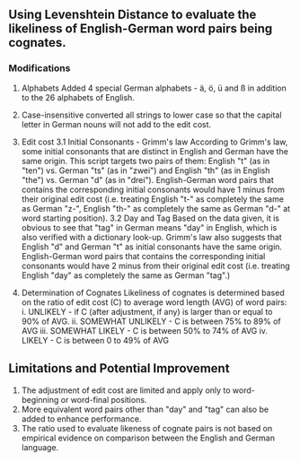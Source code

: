 ## Using Levenshtein Distance to evaluate the likeliness of English-German word pairs being cognates. 

### Modifications

1. Alphabets
Added 4 special German alphabets - ä, ö, ü and ß in addition to the 26 alphabets of English.

2. Case-insensitive
converted all strings to lower case so that the capital letter in German nouns will not add to the edit cost.

3. Edit cost
3.1 Initial Consonants - Grimm's law
According to Grimm's law, some initial consonants that are distinct in English and German have the same origin. This script targets two pairs of them: English "t" (as in "ten") vs. German "ts" (as in "zwei") and English "th" (as in English "the") vs. German "d" (as in "drei"). English-German word pairs that contains the corresponding initial consonants would have 1 minus from their original edit cost (i.e. treating English "t-" as completely the same as German "z-", English "th-" as completely the same as German "d-" at word starting position). 
3.2 Day and Tag 
Based on the data given, it is obvious to see that "tag" in German means "day" in English, which is also verified with a dictionary look-up. Grimm's law also suggests that English "d" and German "t" as initial consonants have the same origin. English-German word pairs that contains the corresponding initial consonants would have 2 minus from their original edit cost (i.e. treating English "day" as completely the same as German "tag".)

4. Determination of Cognates
Likeliness of cognates is determined based on the ratio of edit cost (C) to average word length (AVG) of word pairs:
i. UNLIKELY - if C (after adjustment, if any) is larger than or equal to 90% of AVG.
ii. SOMEWHAT UNLIKELY - C is between 75% to 89% of AVG
iii. SOMEWHAT LIKELY - C is between 50% to 74% of AVG
iv. LIKELY - C is between 0 to 49% of AVG

## Limitations and Potential Improvement
1. The adjustment of edit cost are limited and apply only to word-beginning or word-final positions. 
2. More equivalent word pairs other than "day" and "tag" can also be added to enhance performance. 
3. The ratio used to evaluate likeness of cognate pairs is not based on empirical evidence on comparison between the English and German language.  